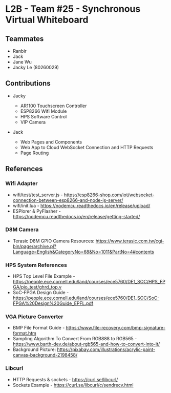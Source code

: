 # L2B - Team #25 - Synchronous Virtual Whiteboard

## Teammates
- Ranbir
- Jack
- Jane Wu
- Jacky Le (80260029)

## Contributions
- Jacky
  - AR1100 Touchscreen Controller 
  - ESP8266 Wifi Module
  - HPS Software Control
  - VIP Camera

- Jack
  - Web Pages and Components
  - Web App to Cloud WebSocket Connection and HTTP Requests
  - Page Routing

## References

### Wifi Adapter
* wifi/test/test_server.js - https://esp8266-shop.com/iot/websocket-connection-between-esp8266-and-node-js-server/
* wifi/init.lua - https://nodemcu.readthedocs.io/en/release/upload/
* ESPlorer & PyFlasher - https://nodemcu.readthedocs.io/en/release/getting-started/

### D8M Camera
* Terasic D8M GPIO Camera Resources: https://www.terasic.com.tw/cgi-bin/page/archive.pl?Language=English&CategoryNo=68&No=1011&PartNo=4#contents

### HPS System References
* HPS Top Level File Example - https://people.ece.cornell.edu/land/courses/ece5760/DE1_SOC/HPS_FPGA/pio_test/ghrd_top.v
* SoC-FPGA Design Guide - https://people.ece.cornell.edu/land/courses/ece5760/DE1_SOC/SoC-FPGA%20Design%20Guide_EPFL.pdf

### VGA Picture Converter
* BMP File Format Guide - https://www.file-recovery.com/bmp-signature-format.htm
* Sampling Algorithm To Convert From RGB888 to RGB565 - https://www.barth-dev.de/about-rgb565-and-how-to-convert-into-it/
* Background Picture: https://pixabay.com/illustrations/acrylic-paint-canvas-background-2198458/ 

### Libcurl
* HTTP Requests & sockets - https://curl.se/libcurl/
* Sockets Example - https://curl.se/libcurl/c/sendrecv.html 
